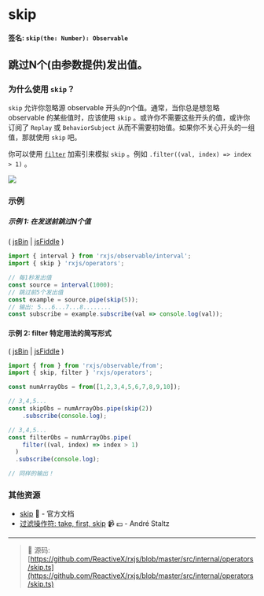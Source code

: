 # skip

#### 签名: `skip(the: Number): Observable`

## 跳过N个(由参数提供)发出值。

### 为什么使用 `skip`？

`skip` 允许你忽略源 observable 开头的n个值。通常，当你总是想忽略 observable 的某些值时，应该使用 `skip` 。或许你不需要这些开头的值，或许你订阅了 `Replay` 或 `BehaviorSubject` 从而不需要初始值。如果你不关心开头的一组值，那就使用 `skip` 吧。

你可以使用 [`filter`](./filter.md) 加索引来模拟 `skip` 。例如 `.filter((val, index) => index > 1)` 。

<div class="ua-ad"><a href="https://ultimateangular.com/?ref=76683_kee7y7vk"><img src="https://ultimateangular.com/assets/img/banners/ua-leader.svg"></a></div>

### 示例

##### 示例 1: 在发送前跳过N个值

( [jsBin](http://jsbin.com/hacepudabi/1/edit?js,console) |
[jsFiddle](https://jsfiddle.net/btroncone/ar1eqbya/) )

```js
import { interval } from 'rxjs/observable/interval';
import { skip } 'rxjs/operators';

// 每1秒发出值
const source = interval(1000);
// 跳过前5个发出值
const example = source.pipe(skip(5));
// 输出: 5...6...7...8........
const subscribe = example.subscribe(val => console.log(val));
```

#### 示例 2: filter 特定用法的简写形式

( [jsBin](http://jsbin.com/judamurego/edit?js,console) |
[jsFiddle](https://jsfiddle.net/ElHuy/4jswLn3z/) )

```js
import { from } from 'rxjs/observable/from';
import { skip, filter } 'rxjs/operators';

const numArrayObs = from([1,2,3,4,5,6,7,8,9,10]);

// 3,4,5...
const skipObs = numArrayObs.pipe(skip(2))
    .subscribe(console.log);

// 3,4,5...
const filterObs = numArrayObs.pipe(
    filter((val, index) => index > 1)
  )
  .subscribe(console.log);

// 同样的输出！
```

### 其他资源

* [skip](http://cn.rx.js.org/class/es6/Observable.js~Observable.html#instance-method-skip) :newspaper: - 官方文档
* [过滤操作符: take, first, skip](https://egghead.io/lessons/rxjs-filtering-operators-take-first-skip?course=rxjs-beyond-the-basics-operators-in-depth) :video_camera: :dollar: - André Staltz

---
> :file_folder: 源码:  [https://github.com/ReactiveX/rxjs/blob/master/src/internal/operators/skip.ts](https://github.com/ReactiveX/rxjs/blob/master/src/internal/operators/skip.ts)
